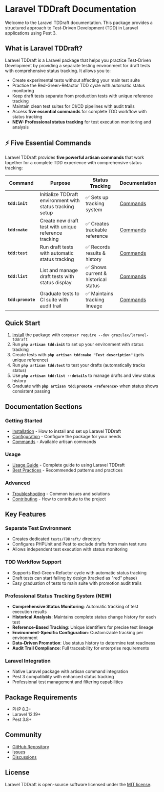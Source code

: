 # Laravel TDDraft Documentation

Welcome to the Laravel TDDraft documentation. This package provides a structured approach to Test-Driven Development (TDD) in Laravel applications using Pest 3.

## What is Laravel TDDraft?

Laravel TDDraft is a Laravel package that helps you practice Test-Driven Development by providing a separate testing environment for draft tests with comprehensive status tracking. It allows you to:

- Create experimental tests without affecting your main test suite
- Practice the Red-Green-Refactor TDD cycle with automatic status monitoring
- Keep draft tests separate from production tests with unique reference tracking
- Maintain clean test suites for CI/CD pipelines with audit trails
- Access **five essential commands** for complete TDD workflow with status tracking
- **NEW: Professional status tracking** for test execution monitoring and analysis

## ⚡ Five Essential Commands

Laravel TDDraft provides **five powerful artisan commands** that work together for a complete TDD experience with comprehensive status tracking:

| Command | Purpose | Status Tracking | Documentation |
|---------|---------|----------------|---------------|
| **`tdd:init`** | Initialize TDDraft environment with status tracking setup | ✅ Sets up tracking system | [Commands](commands.md#tdd-init) |
| **`tdd:make`** | Create new draft test with unique reference tracking | ✅ Creates trackable reference | [Commands](commands.md#tdd-make) |
| **`tdd:test`** | Run draft tests with automatic status tracking | ✅ Records results & history | [Commands](commands.md#tdd-test) |
| **`tdd:list`** | List and manage draft tests with status display | ✅ Shows current & historical status | [Commands](commands.md#tdd-list) |
| **`tdd:promote`** | Graduate tests to CI suite with audit trail | ✅ Maintains tracking lineage | [Commands](commands.md#tdd-promote) |

## Quick Start

1. [Install](installation.md) the package with `composer require --dev grazulex/laravel-tddraft`
2. Run **`php artisan tdd:init`** to set up your environment with status tracking
3. Create tests with **`php artisan tdd:make "Test description"`** (gets unique reference)
4. Run **`php artisan tdd:test`** to test your drafts (automatically tracks status)
5. Use **`php artisan tdd:list --details`** to manage drafts and view status history
6. Graduate with **`php artisan tdd:promote <reference>`** when status shows consistent passing

## Documentation Sections

### Getting Started
- [Installation](installation.md) - How to install and set up Laravel TDDraft
- [Configuration](configuration.md) - Configure the package for your needs
- [Commands](commands.md) - Available artisan commands

### Usage
- [Usage Guide](usage.md) - Complete guide to using Laravel TDDraft
- [Best Practices](best-practices.md) - Recommended patterns and practices

### Advanced
- [Troubleshooting](troubleshooting.md) - Common issues and solutions
- [Contributing](../CONTRIBUTING.md) - How to contribute to the project

## Key Features

### Separate Test Environment
- Creates dedicated `tests/TDDraft/` directory
- Configures PHPUnit and Pest to exclude drafts from main test runs
- Allows independent test execution with status monitoring

### TDD Workflow Support
- Supports Red-Green-Refactor cycle with automatic status tracking
- Draft tests can start failing by design (tracked as "red" phase)
- Easy graduation of tests to main suite with promotion audit trails

### Professional Status Tracking System (NEW)
- **Comprehensive Status Monitoring**: Automatic tracking of test execution results
- **Historical Analysis**: Maintains complete status change history for each test
- **Reference-Based Tracking**: Unique identifiers for precise test lineage
- **Environment-Specific Configuration**: Customizable tracking per environment
- **Data-Driven Promotion**: Use status history to determine test readiness
- **Audit Trail Compliance**: Full traceability for enterprise requirements

### Laravel Integration
- Native Laravel package with artisan command integration
- Pest 3 compatibility with enhanced status tracking
- Professional test management and filtering capabilities

## Package Requirements

- PHP 8.3+
- Laravel 12.19+
- Pest 3.8+

## Community

- [GitHub Repository](https://github.com/Grazulex/laravel-tddraft)
- [Issues](https://github.com/Grazulex/laravel-tddraft/issues)
- [Discussions](https://github.com/Grazulex/laravel-tddraft/discussions)

## License

Laravel TDDraft is open-source software licensed under the [MIT license](../LICENSE.md).